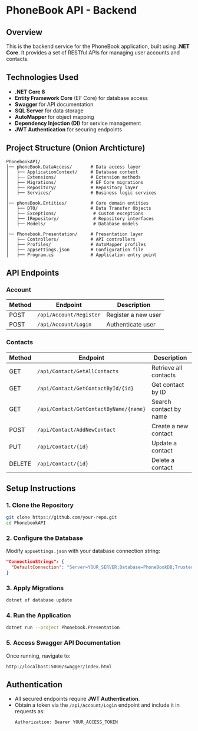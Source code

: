 # PhoneBook API - Backend

## Overview
This is the backend service for the PhoneBook application, built using **.NET Core**. It provides a set of RESTful APIs for managing user accounts and contacts.

## Technologies Used
- **.NET Core 8**
- **Entity Framework Core** (EF Core) for database access
- **Swagger** for API documentation
- **SQL Server** for data storage
- **AutoMapper** for object mapping
- **Dependency Injection (DI)** for service management
- **JWT Authentication** for securing endpoints

## Project Structure (Onion Archticture)
```
PhonebookAPI/
│── phoneBook.DataAccess/       # Data access layer
│   ├── ApplicationContext/     # Database context
│   ├── Extensions/             # Extension methods
│   ├── Migrations/             # EF Core migrations
│   ├── Repository/             # Repository layer
│   ├── Services/               # Business logic services
│
│── phoneBook.Entities/         # Core domain entities
│   ├── DTO/                    # Data Transfer Objects
│   ├── Exceptions/              # Custom exceptions
│   ├── IRepository/             # Repository interfaces
│   ├── Models/                  # Database models
│
│── Phonebook.Presentation/     # Presentation layer
│   ├── Controllers/            # API controllers
│   ├── Profiles/               # AutoMapper profiles
│   ├── appsettings.json        # Configuration file
│   ├── Program.cs              # Application entry point
```

## API Endpoints
### Account
| Method | Endpoint               | Description           |
|--------|------------------------|-----------------------|
| POST   | `/api/Account/Register` | Register a new user  |
| POST   | `/api/Account/Login`    | Authenticate user    |

### Contacts
| Method | Endpoint                            | Description                 |
|--------|------------------------------------|-----------------------------|
| GET    | `/api/Contact/GetAllContacts`      | Retrieve all contacts       |
| GET    | `/api/Contact/GetContactById/{id}` | Get contact by ID           |
| GET    | `/api/Contact/GetContactByName/{name}` | Search contact by name |
| POST   | `/api/Contact/AddNewContact`       | Create a new contact        |
| PUT    | `/api/Contact/{id}`                | Update a contact            |
| DELETE | `/api/Contact/{id}`                | Delete a contact            |

## Setup Instructions
### 1. Clone the Repository
```sh
git clone https://github.com/your-repo.git
cd PhonebookAPI
```

### 2. Configure the Database
Modify `appsettings.json` with your database connection string:
```json
"ConnectionStrings": {
  "DefaultConnection": "Server=YOUR_SERVER;Database=PhoneBookDB;Trusted_Connection=True;"
}
```

### 3. Apply Migrations
```sh
dotnet ef database update
```

### 4. Run the Application
```sh
dotnet run --project Phonebook.Presentation
```

### 5. Access Swagger API Documentation
Once running, navigate to:
```
http://localhost:5000/swagger/index.html
```

## Authentication
- All secured endpoints require **JWT Authentication**.
- Obtain a token via the `/api/Account/Login` endpoint and include it in requests as:
  ```sh
  Authorization: Bearer YOUR_ACCESS_TOKEN
  ```
